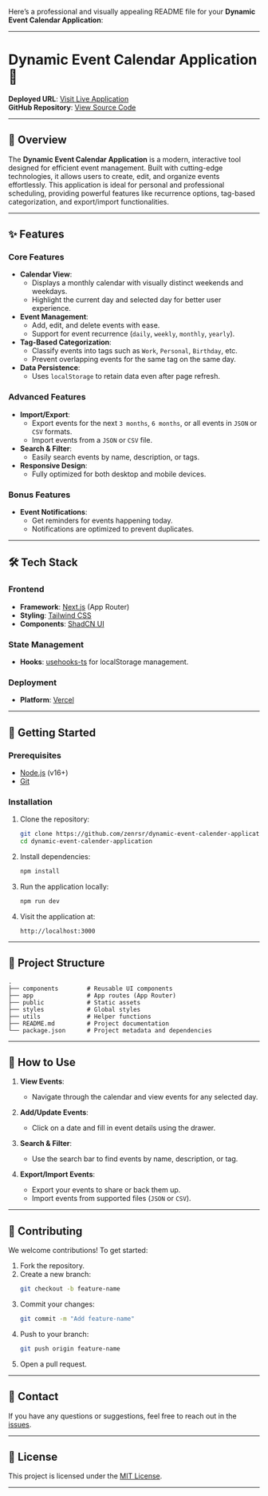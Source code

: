 Here’s a professional and visually appealing README file for your **Dynamic Event Calendar Application**:

---

# Dynamic Event Calendar Application 📅

**Deployed URL**: [Visit Live Application](https://dynamic-event-calender-application-zenrsr.vercel.app/)  
**GitHub Repository**: [View Source Code](https://github.com/zenrsr/dynamic-event-calender-application)

---

## 📖 **Overview**

The **Dynamic Event Calendar Application** is a modern, interactive tool designed for efficient event management. Built with cutting-edge technologies, it allows users to create, edit, and organize events effortlessly. This application is ideal for personal and professional scheduling, providing powerful features like recurrence options, tag-based categorization, and export/import functionalities.

---

## ✨ **Features**

### **Core Features**

- **Calendar View**:
  - Displays a monthly calendar with visually distinct weekends and weekdays.
  - Highlight the current day and selected day for better user experience.
- **Event Management**:
  - Add, edit, and delete events with ease.
  - Support for event recurrence (`daily`, `weekly`, `monthly`, `yearly`).
- **Tag-Based Categorization**:
  - Classify events into tags such as `Work`, `Personal`, `Birthday`, etc.
  - Prevent overlapping events for the same tag on the same day.
- **Data Persistence**:
  - Uses `localStorage` to retain data even after page refresh.

### **Advanced Features**

- **Import/Export**:
  - Export events for the next `3 months`, `6 months`, or all events in `JSON` or `CSV` formats.
  - Import events from a `JSON` or `CSV` file.
- **Search & Filter**:
  - Easily search events by name, description, or tags.
- **Responsive Design**:
  - Fully optimized for both desktop and mobile devices.

### **Bonus Features**

- **Event Notifications**:
  - Get reminders for events happening today.
  - Notifications are optimized to prevent duplicates.

---

## 🛠 **Tech Stack**

### **Frontend**

- **Framework**: [Next.js](https://nextjs.org/) (App Router)
- **Styling**: [Tailwind CSS](https://tailwindcss.com/)
- **Components**: [ShadCN UI](https://shadcn.dev/)

### **State Management**

- **Hooks**: [usehooks-ts](https://usehooks-ts.vercel.app/) for localStorage management.

### **Deployment**

- **Platform**: [Vercel](https://vercel.com/)

---

## 🚀 **Getting Started**

### **Prerequisites**

- [Node.js](https://nodejs.org/) (v16+)
- [Git](https://git-scm.com/)

### **Installation**

1. Clone the repository:

   ```bash
   git clone https://github.com/zenrsr/dynamic-event-calender-application.git
   cd dynamic-event-calender-application
   ```

2. Install dependencies:

   ```bash
   npm install
   ```

3. Run the application locally:

   ```bash
   npm run dev
   ```

4. Visit the application at:
   ```
   http://localhost:3000
   ```

---

## 📂 **Project Structure**

```
.
├── components        # Reusable UI components
├── app               # App routes (App Router)
├── public            # Static assets
├── styles            # Global styles
├── utils             # Helper functions
├── README.md         # Project documentation
└── package.json      # Project metadata and dependencies
```

---

## 🌟 **How to Use**

1. **View Events**:

   - Navigate through the calendar and view events for any selected day.

2. **Add/Update Events**:

   - Click on a date and fill in event details using the drawer.

3. **Search & Filter**:

   - Use the search bar to find events by name, description, or tag.

4. **Export/Import Events**:
   - Export your events to share or back them up.
   - Import events from supported files (`JSON` or `CSV`).

---

## 🙌 **Contributing**

We welcome contributions! To get started:

1. Fork the repository.
2. Create a new branch:
   ```bash
   git checkout -b feature-name
   ```
3. Commit your changes:
   ```bash
   git commit -m "Add feature-name"
   ```
4. Push to your branch:
   ```bash
   git push origin feature-name
   ```
5. Open a pull request.

---

## 📧 **Contact**

If you have any questions or suggestions, feel free to reach out in the [issues](https://github.com/zenrsr/dynamic-event-calender-application/issues).

---

## 📝 **License**

This project is licensed under the [MIT License](https://opensource.org/licenses/MIT).

---
